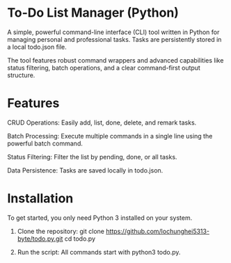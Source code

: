 # To-Do List Manager (Python)
A simple, powerful command-line interface (CLI) tool written in Python for managing personal and professional tasks. Tasks are persistently stored in a local todo.json file.

The tool features robust command wrappers and advanced capabilities like status filtering, batch operations, and a clear command-first output structure.

# Features
CRUD Operations: Easily add, list, done, delete, and remark tasks.

Batch Processing: Execute multiple commands in a single line using the powerful batch command.

Status Filtering: Filter the list by pending, done, or all tasks.

Data Persistence: Tasks are saved locally in todo.json.

# Installation
To get started, you only need Python 3 installed on your system.

1. Clone the repository:
git clone https://github.com/lochunghei5313-byte/todo.py.git
cd todo.py

2. Run the script:
All commands start with python3 todo.py.







